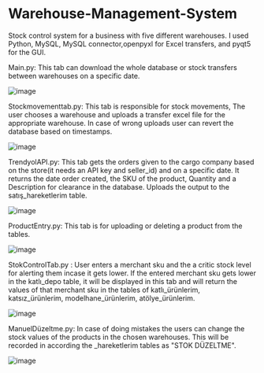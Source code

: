 # Warehouse-Management-System
Stock control system for a business with five different warehouses. I used Python, MySQL, MySQL connector,openpyxl for Excel transfers, and pyqt5 for the GUI.

Main.py: This tab can download the whole database or stock transfers between warehouses on a specific date.

![image](https://github.com/user-attachments/assets/6efb747e-1bc6-41c9-a9da-8bee822d0eae)

Stockmovementtab.py: This tab is responsible for stock movements, The user chooses a warehouse and uploads a transfer excel file for the appropriate warehouse. In case of wrong uploads user can revert the database based on timestamps.

![image](https://github.com/user-attachments/assets/6d892a56-52ed-4511-9d59-83c20b63a608)

TrendyolAPI.py: This tab gets the orders given to the cargo company based on the store(it needs an API key and seller_id) and on a specific date. It returns the date order created, the SKU of the product, Quantity and a Description for clearance in the database. Uploads the output to the satış_hareketlerim table.

![image](https://github.com/user-attachments/assets/e41536a2-9464-4f3e-905d-49701cd0102f)

ProductEntry.py: This tab is for uploading or deleting a product from the tables.

![image](https://github.com/user-attachments/assets/aa08cb9b-287f-4040-b15a-01024ade6053)

StokControlTab.py : User enters a merchant sku and the a critic stock level for alerting them incase it gets lower. If the entered merchant sku gets lower in the katlı_depo table, it will be displayed in this tab and will return the values of that merchant sku in the tables of katlı_ürünlerim, katsız_ürünlerim, modelhane_ürünlerim, atölye_ürünlerim.

![image](https://github.com/user-attachments/assets/24380f7b-405e-4e83-9c79-576236581624)

ManuelDüzeltme.py: In case of doing mistakes the users can change the stock values of the products in the chosen warehouses. This will be recorded in according the _hareketlerim tables as "STOK DÜZELTME".

![image](https://github.com/user-attachments/assets/e53fe38c-1e4f-414d-841b-7bce2d07b3c8)
